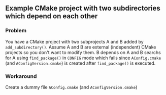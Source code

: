 ## Example CMake project with two subdirectories which depend on each other 
### Problem
You have a CMake project with two subprojects A and B added by `add_subdirectory()`. Assume A and B are external (independent) CMake projects so you don't want to modify them. B depends on A and B searchs for A using `find_package()` in `CONFIG` mode which fails since `AConfig.cmake` (and `AConfigVersion.cmake`) is created after `find_package()` is executed.

### Workaround
Create a dummy file `AConfig.cmake` (and `AConfigVersion.cmake`)
